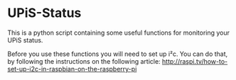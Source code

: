 # UPiS-Status
This is a python script containing some useful functions for monitoring your UPiS status.

Before you use these functions you will need to set up i²c. 
You can do that, by following the instructions on the following article:
http://raspi.tv/how-to-set-up-i2c-in-raspbian-on-the-raspberry-pi
